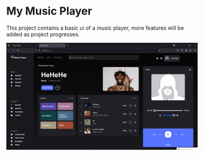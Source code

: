 # My Music Player
This project contains a basic ui of a music player, more features will be added as project progresses.

![My_player_website](/images/webview.png)